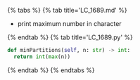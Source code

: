 {% tabs %}
{% tab title='LC_1689.md' %}

* print maximum number in character

{% endtab %}
{% tab title='LC_1689.py' %}

```py
def minPartitions(self, n: str) -> int:
  return int(max(n))
```

{% endtab %}
{% endtabs %}